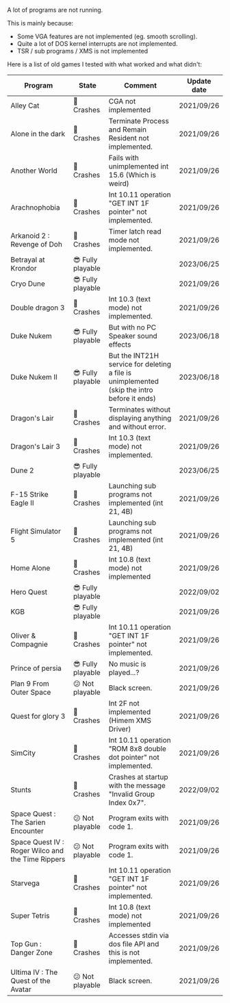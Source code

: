 A lot of programs are not running.

This is mainly because:
 - Some VGA features are not implemented (eg. smooth scrolling).
 - Quite a lot of DOS kernel interrupts are not implemented.
 - TSR / sub programs / XMS is not implemented

Here is a list of old games I tested with what worked and what didn't:

| Program | State | Comment | Update date |
|--|--|--|--|
| Alley Cat | :see_no_evil: Crashes | CGA not implemented | 2021/09/26  |
| Alone in the dark | :see_no_evil: Crashes | Terminate Process and Remain Resident not implemented. | 2021/09/26  |
| Another World | :see_no_evil: Crashes | Fails with unimplemented int 15.6 (Which is weird) | 2021/09/26  |
| Arachnophobia | :see_no_evil: Crashes | Int 10.11 operation "GET INT 1F pointer" not implemented. | 2021/09/26  |
| Arkanoid 2 : Revenge of Doh | :see_no_evil: Crashes | Timer latch read mode not implemented. | 2021/09/26  |
| Betrayal at Krondor | :sunglasses: Fully playable |  | 2023/06/25  |
| Cryo Dune | :sunglasses: Fully playable | | 2021/09/26  |
| Double dragon 3 | :see_no_evil: Crashes | Int 10.3 (text mode) not implemented. | 2021/09/26  |
| Duke Nukem | :sunglasses: Fully playable | But with no PC Speaker sound effects | 2023/06/18  |
| Duke Nukem II | :sunglasses: Fully playable | But the INT21H service for deleting a file is unimplemented (skip the intro before it ends) | 2023/06/18  |
| Dragon's Lair | :see_no_evil: Crashes | Terminates without displaying anything and without error. | 2021/09/26  |
| Dragon's Lair 3 | :see_no_evil: Crashes | Int 10.3 (text mode) not implemented. | 2021/09/26  |
| Dune 2 | :sunglasses: Fully playable |  | 2023/06/25  |
| F-15 Strike Eagle II | :see_no_evil: Crashes | Launching sub programs not implemented (int 21, 4B) | 2021/09/26  |
| Flight Simulator 5 | :see_no_evil: Crashes | Launching sub programs not implemented (int 21, 4B) | 2021/09/26  |
| Home Alone | :see_no_evil: Crashes | Int 10.8 (text mode) not implemented | 2021/09/26  |
| Hero Quest |  :sunglasses: Fully playable | | 2022/09/02  |
| KGB | :sunglasses: Fully playable | | 2021/09/26  |
| Oliver & Compagnie | :see_no_evil: Crashes | Int 10.11 operation "GET INT 1F pointer" not implemented. | 2021/09/26  |
| Prince of persia | :sunglasses: Fully playable | No music is played...? | 2021/09/26  |
| Plan 9 From Outer Space| :confused: Not playable | Black screen. | 2021/09/26  |
| Quest for glory 3 | :see_no_evil: Crashes | Int 2F not implemented (Himem XMS Driver) | 2021/09/26  |
| SimCity | :see_no_evil: Crashes | Int 10.11 operation "ROM 8x8 double dot pointer" not implemented. | 2021/09/26  |
| Stunts | :see_no_evil: Crashes | Crashes at startup with the message "Invalid Group Index 0x7". | 2022/09/02  |
| Space Quest : The Sarien Encounter | :confused: Not playable | Program exits with code 1. | 2021/09/26  |
| Space Quest IV : Roger Wilco and the Time Rippers | :confused: Not playable | Program exits with code 1. | 2021/09/26  |
| Starvega | :see_no_evil: Crashes | Int 10.11 operation "GET INT 1F pointer" not implemented. | 2021/09/26  |
| Super Tetris | :see_no_evil: Crashes | Int 10.8 (text mode) not implemented | 2021/09/26  |
| Top Gun : Danger Zone | :see_no_evil: Crashes | Accesses stdin via dos file API and this is not implemented. | 2021/09/26  |
| Ultima IV : The Quest of the Avatar | :confused: Not playable | Black screen. | 2021/09/26  |
